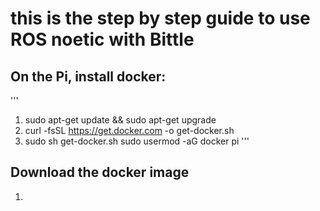 # this is the step by step guide to use ROS noetic with Bittle
## On the Pi, install docker: 
'''
1. sudo apt-get update && sudo apt-get upgrade
2. curl -fsSL https://get.docker.com -o get-docker.sh
3. sudo sh get-docker.sh
sudo usermod -aG docker pi
'''
## Download the docker image
1. 
